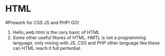 # HTML

#Prework for CSS JS and PHP! GO!

1. Hello_web.html is the cery basic of HTML
2. Some other useful fitures of HTML.
HMTL is not a programming language, only mixing with JS, CSS and PHP other language like these can HTML reach it full pertential.
